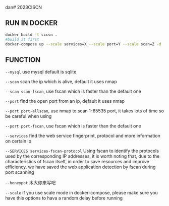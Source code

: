 dan# 2023CISCN

## RUN IN DOCKER

```bash
docker build -t cicsn .
#build it first
docker-compose up --scale services=X --scale port=Y --scale scan=Z -d
```

## FUNCTION

`--mysql` use mysql
default is sqlite

`--scan` scan the ip which is alive,  default it uses nmap

`--scan scan-fscan`, use fscan which is faster than the default one


`--port` find the open port from an ip, default it uses nmap

`--port port-allscan`, use nmap to scan 1-65535 port, it takes lots of time so be careful when using

`--port port-fscan`, use fscan which is faster than the default one


`--services` find the web service fingerprint, protocol and more information on certain ip

`--SERVICES services-fscan-protocol` Using fscan to identify the protocols used by the corresponding IP addresses, it is worth noting that, due to the characteristics of fscan itself, in order to save resources and improve efficiency, we have saved the web application detection by fscan during port scanning


`--honeypot` 木大你来写吧

`--scale` if you use scale mode in docker-compose, please make sure you have this options to hava a random delay before running


